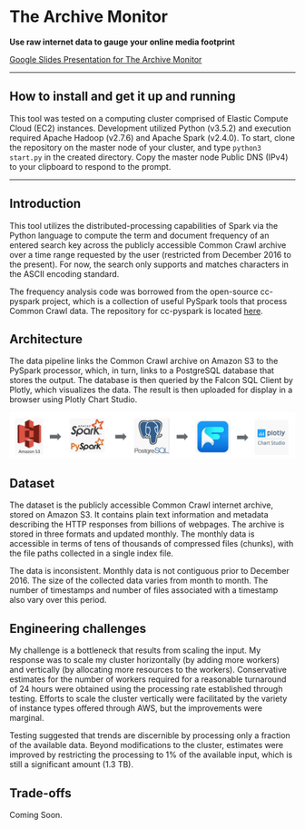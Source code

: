 # The Archive Monitor

**Use raw internet data to gauge your online media footprint**

  

[Google Slides Presentation for The Archive Monitor](https://docs.google.com/presentation/d/1o3R8Odrkqcwbpp6PAXOucX0fcK6NtDUzxhY4cG0X4Yc/edit#slide=id.g7c92e72691_0_132)

  

<hr/>

  

## How to install and get it up and running

This tool was tested on a computing cluster comprised of Elastic Compute Cloud (EC2) instances. Development utilized Python (v3.5.2) and execution required Apache Hadoop (v2.7.6) and Apache Spark
(v2.4.0).  To start, clone the repository on the master node of your cluster, and type `python3 start.py` in the created directory. Copy the master node Public DNS (IPv4) to your clipboard to respond
to the prompt.

  

<hr/>

  

## Introduction

This tool utilizes the distributed-processing capabilities of Spark via the Python language to compute the term and document frequency of an entered search key across the publicly accessible Common 
Crawl archive over a time range requested by the user (restricted from December 2016 to the present). For now, the search only supports and matches characters in the ASCII encoding standard.

The frequency analysis code was borrowed from the open-source cc-pyspark project, which is a collection of useful PySpark tools that process Common Crawl data.  The repository for cc-pyspark is located 
[here](https://github.com/commoncrawl/cc-pyspark).

## Architecture

The data pipeline links the Common Crawl archive on Amazon S3 to the PySpark processor, which, in turn, links to a PostgreSQL database that stores the output. The database is then queried by the Falcon 
SQL Client by Plotly, which visualizes the data. The result is then uploaded for display in a browser using Plotly Chart Studio.

![image](pipeline.png)  

## Dataset

The dataset is the publicly accessible Common Crawl internet archive, stored on Amazon S3. It contains plain text information and metadata describing the HTTP responses from billions of webpages. The 
archive is stored in three formats and updated monthly. The monthly data is accessible in terms of tens of thousands of compressed files (chunks), with the file paths collected in a single index file.

The data is inconsistent. Monthly data is not contiguous prior to December 2016. The size of the collected data varies from month to month. The number of timestamps and number of files associated with 
a timestamp also vary over this period.

## Engineering challenges

My challenge is a bottleneck that results from scaling the input. My response was to scale my cluster horizontally (by adding more workers) and vertically (by allocating more resources to the workers). 
Conservative estimates for the number of workers required for a reasonable turnaround of 24 hours were obtained using the processing rate established through testing. Efforts to scale the cluster 
vertically were facilitated by the variety of instance types offered through AWS, but the improvements were marginal.

Testing suggested that trends are discernible by processing only a fraction of the available data. Beyond modifications to the cluster, estimates were improved by restricting the processing to 1% of 
the available input, which is still a significant amount (1.3 TB). 

## Trade-offs

Coming Soon.
